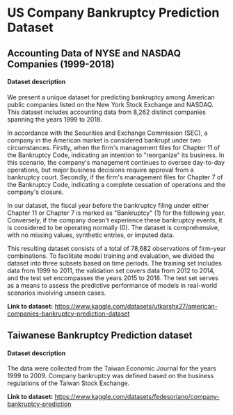 # US Company Bankruptcy Prediction Dataset

## Accounting Data of NYSE and NASDAQ Companies (1999-2018)

#### Dataset description

We present a unique dataset for predicting bankruptcy among American public companies listed on the New York Stock Exchange and NASDAQ. This dataset includes accounting data from 8,262 distinct companies spanning the years 1999 to 2018.

In accordance with the Securities and Exchange Commission (SEC), a company in the American market is considered bankrupt under two circumstances. Firstly, when the firm's management files for Chapter 11 of the Bankruptcy Code, indicating an intention to "reorganize" its business. In this scenario, the company's management continues to oversee day-to-day operations, but major business decisions require approval from a bankruptcy court. Secondly, if the firm's management files for Chapter 7 of the Bankruptcy Code, indicating a complete cessation of operations and the company's closure.

In our dataset, the fiscal year before the bankruptcy filing under either Chapter 11 or Chapter 7 is marked as "Bankruptcy" (1) for the following year. Conversely, if the company doesn't experience these bankruptcy events, it is considered to be operating normally (0). The dataset is comprehensive, with no missing values, synthetic entries, or imputed data.

This resulting dataset consists of a total of 78,682 observations of firm-year combinations. To facilitate model training and evaluation, we divided the dataset into three subsets based on time periods. The training set includes data from 1999 to 2011, the validation set covers data from 2012 to 2014, and the test set encompasses the years 2015 to 2018. The test set serves as a means to assess the predictive performance of models in real-world scenarios involving unseen cases.

**Link to dataset:** https://www.kaggle.com/datasets/utkarshx27/american-companies-bankruptcy-prediction-dataset

## Taiwanese Bankruptcy Prediction dataset

#### Dataset description

The data were collected from the Taiwan Economic Journal for the years 1999 to 2009. Company bankruptcy was defined based on the business regulations of the Taiwan Stock Exchange.

**Link to dataset:** https://www.kaggle.com/datasets/fedesoriano/company-bankruptcy-prediction
